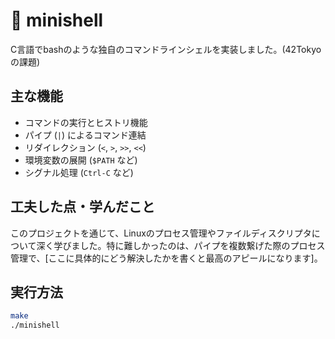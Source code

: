 # 🚀 minishell

C言語でbashのような独自のコマンドラインシェルを実装しました。(42Tokyoの課題)

## 主な機能

- コマンドの実行とヒストリ機能
- パイプ (`|`) によるコマンド連結
- リダイレクション (`<`, `>`, `>>`, `<<`)
- 環境変数の展開 (`$PATH` など)
- シグナル処理 (`Ctrl-C` など)

## 工夫した点・学んだこと

このプロジェクトを通じて、Linuxのプロセス管理やファイルディスクリプタについて深く学びました。特に難しかったのは、パイプを複数繋げた際のプロセス管理で、[ここに具体的にどう解決したかを書くと最高のアピールになります]。

## 実行方法

```bash
make
./minishell
